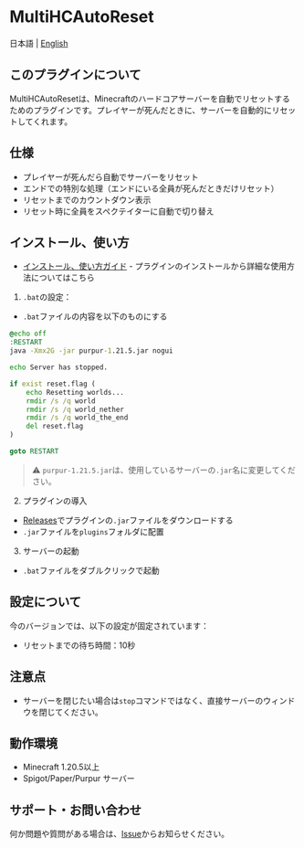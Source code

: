 # MultiHCAutoReset
日本語 | [English](README.en.md)

## このプラグインについて
MultiHCAutoResetは、Minecraftのハードコアサーバーを自動でリセットするためのプラグインです。プレイヤーが死んだときに、サーバーを自動的にリセットしてくれます。

## 仕様
- プレイヤーが死んだら自動でサーバーをリセット
- エンドでの特別な処理（エンドにいる全員が死んだときだけリセット）
- リセットまでのカウントダウン表示
- リセット時に全員をスペクテイターに自動で切り替え

## インストール、使い方

- [インストール、使い方ガイド](docs/GUIDE.md) - プラグインのインストールから詳細な使用方法についてはこちら
1. `.bat`の設定：

- `.bat`ファイルの内容を以下のものにする

```bat
@echo off
:RESTART
java -Xmx2G -jar purpur-1.21.5.jar nogui

echo Server has stopped.

if exist reset.flag (
    echo Resetting worlds...
    rmdir /s /q world
    rmdir /s /q world_nether
    rmdir /s /q world_the_end
    del reset.flag
)

goto RESTART
```

> ⚠️ `purpur-1.21.5.jar`は、使用しているサーバーの`.jar`名に変更してください。

2. プラグインの導入

- [Releases](https://github.com/Noah4038/MultiHCAutoResetPlugin/releases)でプラグインの`.jar`ファイルをダウンロードする
- `.jar`ファイルを`plugins`フォルダに配置

3. サーバーの起動
- `.bat`ファイルをダブルクリックで起動

## 設定について
今のバージョンでは、以下の設定が固定されています：
- リセットまでの待ち時間：10秒

## 注意点
- サーバーを閉じたい場合は`stop`コマンドではなく、直接サーバーのウィンドウを閉じてください。

## 動作環境
- Minecraft 1.20.5以上
- Spigot/Paper/Purpur サーバー


## サポート・お問い合わせ
何か問題や質問がある場合は、[Issue](https://github.com/Noah4038/MultiHCAutoResetPlugin/issues)からお知らせください。 